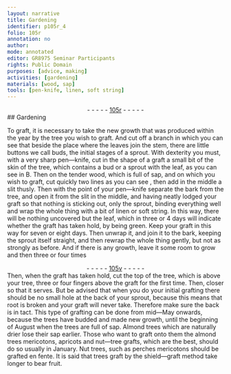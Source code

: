 ```yaml
---
layout: narrative
title: Gardening
identifier: p105r_4
folio: 105r
annotation: no
author:
mode: annotated
editor: GR8975 Seminar Participants
rights: Public Domain
purposes: [advice, making]
activities: [gardening]
materials: [wood, sap]
tools: [pen-knife, linen, soft string]
---
```


 <div class="folio" align="center">- - - - - <a href="http://gallica.bnf.fr/ark:/12148/btv1b10500001g/f215.image" target="_blank">105r</a> - - - - - </div>   
## Gardening

 
<span class="activity"></span>To graft, it is necessary to take the new growth that was produced within the year by the <span class="plant">tree</span> you wish to graft. And cut off a branch in which you can see that beside the place where the leaves join the stem, there are little buttons we call buds, the initial stages of a sprout. With dexterity you must, with a very sharp <span class="tool">pen—knife</span>, cut in the shape of a graft a small bit of the skin of the <span class="plant">tree</span>, which contains a bud or a sprout with the leaf, as you can see in B. Then on the tender <span class="material">wood</span>, which is full of <span class="material">sap</span>, and on which you wish to graft, cut quickly two lines as you can see , then add in the middle a slit thusly.<span class="figure"></span> Then with the point of your <span class="tool">pen—knife</span> separate the bark from the <span class="plant">tree</span>, and open it from the slit in the middle, and having neatly lodged your graft so that nothing is sticking out, only the sprout, binding everything well and wrap the whole thing with a bit of <span class="tool">linen</span> or <span class="tool">soft string</span>. In this way, there will be nothing uncovered but the leaf, which in three or 4 <span class="time">days</span> will indicate whether the graft has taken hold, by being green. Keep your graft in this way for seven or eight <span class="time">days</span>. Then unwrap it, and join it to the bark, keeping the sprout itself straight, and then rewrap the whole thing gently, but not as strongly as before. And if there is any growth, leave it some room to grow and then three or four times
 <span class="figure"></span> <div class="folio" align="center">- - - - - <a href="http://gallica.bnf.fr/ark:/12148/btv1b10500001g/f216.image" target="_blank">105v</a> - - - - - </div> 
<span class="activity"></span>Then, when the graft has taken hold, cut the top of the <span class="plant">tree</span>, which is above your <span class="plant">tree</span>, three or four <span class="unit">fingers</span> above the graft for the first time. Then, closer so that it serves. But be advised that when you do your initial grafting there should be no small hole at the back of your sprout, because this means that root is broken and your graft will never take. Therefore make sure the back is in tact. This type of grafting can be done from <span class="time">mid—May</span> onwards, because the <span class="plant">trees</span> have budded and made new growth, until the beginning of <span class="time">August</span> when the <span class="plant">trees</span> are full of <span class="material">sap</span>. <span class="plant">Almond trees</span> which are naturally drier lose their <span class="material">sap</span> earlier. Those who want to graft onto them the <span class="plant">almond trees <span class="foreign">mericotons</span></span>, <span class="plant">apricots</span> and <span class="plant">nut—tree</span> grafts, which are the best, should do so usually in <span class="time">January</span>. <span class="plant">Nut trees</span>, such as <span class="plant"><span class="foreign">perches mericotons</span></span> should be grafted <span class="foreign">en fente</span>. It is said that <span class="plant">trees</span> graft by the shield—graft method take longer to bear fruit.
 